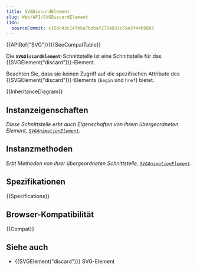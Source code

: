 ```yaml
---
title: SVGDiscardElement
slug: Web/API/SVGDiscardElement
l10n:
  sourceCommit: c15dc43c147bba7bdbaf2754831c59e5f44b98d2
---
```


{{APIRef("SVG")}}{{SeeCompatTable}}

Die **`SVGDiscardElement`**-Schnittstelle ist eine Schnittstelle für das {{SVGElement("discard")}}-Element.

Beachten Sie, dass sie keinen Zugriff auf die spezifischen Attribute des {{SVGElement("discard")}}-Elements (`begin` und `href`) bietet.

{{InheritanceDiagram}}

## Instanzeigenschaften

_Diese Schnittstelle erbt auch Eigenschaften von ihrem übergeordneten Element, [`SVGAnimationElement`](/de/docs/Web/API/SVGAnimationElement)._

## Instanzmethoden

_Erbt Methoden von ihrer übergeordneten Schnittstelle, [`SVGAnimationElement`](/de/docs/Web/API/SVGAnimationElement)._

## Spezifikationen

{{Specifications}}

## Browser-Kompatibilität

{{Compat}}

## Siehe auch

- {{SVGElement("discard")}} SVG-Element
